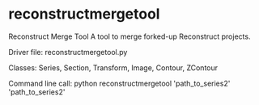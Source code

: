 reconstructmergetool
====================

Reconstruct Merge Tool
A tool to merge forked-up Reconstruct projects.


Driver file: reconstructmergetool.py

Classes: Series, Section, Transform, Image, Contour, ZContour

Command line call: python reconstructmergetool 'path_to_series2' 'path_to_series2' 
